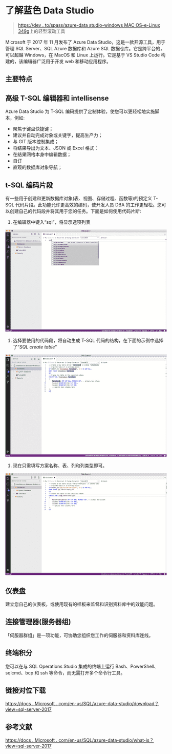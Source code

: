 # 了解蓝色 Data Studio

> [https://dev . to/spass/azure-data studio-windows MAC OS-e-Linux 349g](https://dev.to/spassos/azure-data-studio-uma-ferramenta-leve-que-roda-em-windows-macos-e-linux-349g)上的轻型滚动工具

Microsoft 于 2017 年 11 月发布了 Azure Data Studio，这是一款开源工具，用于管理 SQL Server、SQL Azure 数据库和 Azure SQL 数据仓库。它是跨平台的，可以超越 Windows，在 MacOS 和 Linux 上运行。它是基于 VS Studio Code 构建的，该编辑器广泛用于开发 web 和移动应用程序。

## 主要特点

## **高级 T-SQL 编辑器和 intellisense**

Azure Data Studio 为 T-SQL 编码提供了定制体验，使您可以更轻松地实施脚本，例如:

*   聚焦于键盘快捷键；
*   建议并自动完成对象或关键字，提高生产力；
*   与 GIT 版本控制集成；
*   将结果导出为文本、JSON 或 Excel 格式：
*   在结果网格本身中编辑数据；
*   自订
*   直观的数据库对象导航；

## **t-SQL 编码片段**

有一些用于创建和更新数据库对象(表、视图、存储过程、函数等)的预定义 T-SQL 代码片段。此功能允许更高效的编码，使开发人员 DBA 的工作更轻松。您可以创建自己的代码段并将其用于您的任务。下面是如何使用代码片断:

1.  在编辑器中键入“sql”，将显示选项列表

[![Não foi fornecido texto alternativo para esta imagem](img/1a8469122a140e17436004d792a05823.png)](https://res.cloudinary.com/practicaldev/image/fetch/s--pEccN8yq--/c_limit%2Cf_auto%2Cfl_progressive%2Cq_auto%2Cw_880/https://media.licdn.com/dms/image/C5112AQGC_ON_0_Ieng/article-inline_image-shrink_1500_2232/0%3Fe%3D1573689600%26v%3Dbeta%26t%3DY1EVfGZzEvY2fJcUO5WaQWXvd7uTI4Ypy5FFVFMXMlY)

1.  选择要使用的代码段，将自动生成 T-SQL 代码的结构，在下面的示例中选择了“*SQL create table*”

[![Não foi fornecido texto alternativo para esta imagem](img/3aa71a7d07a8e379f01384350ad2b401.png)](https://res.cloudinary.com/practicaldev/image/fetch/s--tYXcX6CJ--/c_limit%2Cf_auto%2Cfl_progressive%2Cq_auto%2Cw_880/https://media.licdn.com/dms/image/C5112AQGr3fXU8JqTjA/article-inline_image-shrink_1500_2232/0%3Fe%3D1573689600%26v%3Dbeta%26t%3D2059UV7cFnChVa50Nv8zDbPveViAd23ITlApBE6XW4M)

1.  现在只需填写方案名称、表、列和列类型即可。

[![Não foi fornecido texto alternativo para esta imagem](img/38e08bbf85880e589e84dd82eb1952eb.png)](https://res.cloudinary.com/practicaldev/image/fetch/s---u_YZ6zx--/c_limit%2Cf_auto%2Cfl_progressive%2Cq_auto%2Cw_880/https://media.licdn.com/dms/image/C5112AQFlq2JrdOtmRw/article-inline_image-shrink_1500_2232/0%3Fe%3D1573689600%26v%3Dbeta%26t%3D_bE3Xhj77LczPomzqJc_nH0QP7GcqMm8fNE12dnfJvc)

## 仪表盘

建立您自己的仪表板，或使用现有的样板来监督和识别资料库中的效能问题。

## 连接管理器(服务器组)

「伺服器群组」是一项功能，可协助您组织您工作的伺服器和资料库连线。

## 终端积分

您可以在与 SQL Operations Studio 集成的终端上运行 Bash、PowerShell、sqlcmd、bcp 和 ssh 等命令，而无需打开多个命令行工具。

## 链接对位下载

[https://docs . Microsoft . com/en-us/SQL/azure-data-studio/download？view=sql-server-2017](https://docs.microsoft.com/en-us/sql/azure-data-studio/download?view=sql-server-2017)

## 参考文献

[https://docs . Microsoft . com/en-us/SQL/azure-data-studio/what-is？view=sql-server-2017](https://docs.microsoft.com/en-us/sql/azure-data-studio/what-is?view=sql-server-2017)